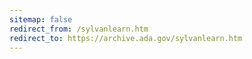 ```yaml
---
sitemap: false 
redirect_from: /sylvanlearn.htm 
redirect_to: https://archive.ada.gov/sylvanlearn.htm 
---
```

